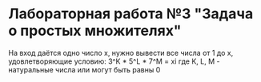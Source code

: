 # Лабораторная работа №3 "Задача о простых множителях"
На вход даётся одно число х, нужно вывести все числа от 1 до х, удовлетворяющие условию:
3^K * 5^L * 7^M = xi
где K, L, M - натуральные числа или могут быть равны 0